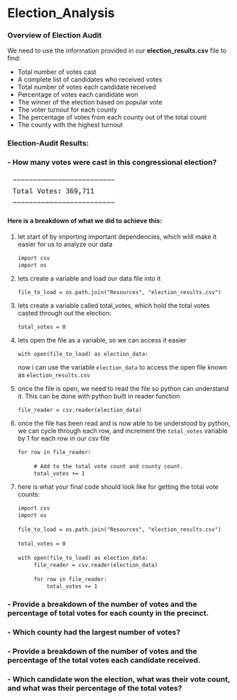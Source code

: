 # Election_Analysis

### Overview of Election Audit 

We need to use the information provided in our **election_results.csv** file to find:
- Total number of votes cast
- A complete list of candidates who received votes
- Total number of votes each candidate received
- Percentage of votes each candidate won
- The winner of the election based on popular vote
- The voter turnout for each county
- The percentage of votes from each county out of the total count
- The county with the highest turnout


### Election-Audit Results:

### - How many votes were cast in this congressional election?
<img src="/Resources/total_votes.png" alt="total_votes" width="250">

#### Here is a breakdown of what we did to achieve this:

1. let start of by importing important dependencies, which wiill make it easier for us to analyze our data
   ```
   import csv
   import os
   ```

2. lets create a variable and load our data file into it <br>
   ```
   file_to_load = os.path.join("Resources", "election_results.csv")
   ```
   
3. lets create a variable called total_votes, which hold the total votes casted through out the election: <br>
   ```
   total_votes = 0
   ```
   
4. lets open the file as a variable, so we can access it easier<br>
   ```
   with open(file_to_load) as election_data:
   ```
   
   now i can use the variable `election_data` to access the open file known as `election_results.csv`
   
5. once the file is open, we need to read the file so python can understand it. This can be done with python built in reader function<br>
   ```
   file_reader = csv.reader(election_data)
   ```
   
6. once the file has been read and is now able to be understood by python, we can cycle through each row, and increment the `total_votes` variable by 1 for each row in our csv file <br>
   ```
   for row in file_reader:
   
        # Add to the total vote count and county count.
        total_votes += 1
   ```
7. here is what your final code should look like for getting the total vote counts:
   ```
   import csv
   import os
   
   file_to_load = os.path.join("Resources", "election_results.csv")
   
   total_votes = 0
   
   with open(file_to_load) as election_data:
        file_reader = csv.reader(election_data)
        
        for row in file_reader:
            total_votes += 1

   ```
   

  
  
  
### - Provide a breakdown of the number of votes and the percentage of total votes for each county in the precinct.
### - Which county had the largest number of votes?
### - Provide a breakdown of the number of votes and the percentage of the total votes each candidate received.
### - Which candidate won the election, what was their vote count, and what was their percentage of the total votes?
